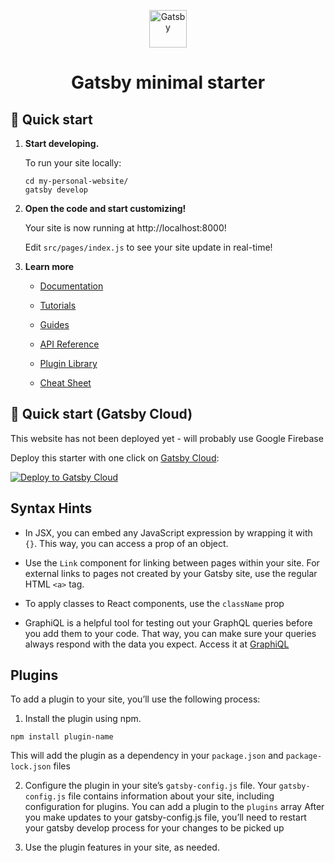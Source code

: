 <p align="center">
  <a href="https://www.gatsbyjs.com/?utm_source=starter&utm_medium=readme&utm_campaign=minimal-starter">
    <img alt="Gatsby" src="https://www.gatsbyjs.com/Gatsby-Monogram.svg" width="60" />
  </a>
</p>
<h1 align="center">
  Gatsby minimal starter
</h1>

## 🚀 Quick start

1.  **Start developing.**

    To run your site locally:

    ```shell
    cd my-personal-website/
    gatsby develop
    ```

2.  **Open the code and start customizing!**

    Your site is now running at http://localhost:8000!

    Edit `src/pages/index.js` to see your site update in real-time!

3.  **Learn more**

    - [Documentation](https://www.gatsbyjs.com/docs/?utm_source=starter&utm_medium=readme&utm_campaign=minimal-starter)

    - [Tutorials](https://www.gatsbyjs.com/tutorial/?utm_source=starter&utm_medium=readme&utm_campaign=minimal-starter)

    - [Guides](https://www.gatsbyjs.com/tutorial/?utm_source=starter&utm_medium=readme&utm_campaign=minimal-starter)

    - [API Reference](https://www.gatsbyjs.com/docs/api-reference/?utm_source=starter&utm_medium=readme&utm_campaign=minimal-starter)

    - [Plugin Library](https://www.gatsbyjs.com/plugins?utm_source=starter&utm_medium=readme&utm_campaign=minimal-starter)

    - [Cheat Sheet](https://www.gatsbyjs.com/docs/cheat-sheet/?utm_source=starter&utm_medium=readme&utm_campaign=minimal-starter)

## 🚀 Quick start (Gatsby Cloud)

This website has not been deployed yet - will probably use Google Firebase

Deploy this starter with one click on [Gatsby Cloud](https://www.gatsbyjs.com/cloud/):

[<img src="https://www.gatsbyjs.com/deploynow.svg" alt="Deploy to Gatsby Cloud">](https://www.gatsbyjs.com/dashboard/deploynow?url=https://github.com/gatsbyjs/gatsby-starter-minimal)

## Syntax Hints

  - In JSX, you can embed any JavaScript expression by wrapping it with `{}`. This way, you can access a prop of an object. 

  - Use the `Link` component for linking between pages within your site. For external links to pages not created by your Gatsby site, use the regular HTML `<a>` tag.

  - To apply classes to React components, use the `className` prop

  - GraphiQL is a helpful tool for testing out your GraphQL queries before you add them to your code. That way, you can make sure your queries always respond with the data you expect. Access it at [GraphiQL](http://localhost:8000/___graphql)

## Plugins 

To add a plugin to your site, you’ll use the following process:

1. Install the plugin using npm.
  ```shell
  npm install plugin-name
  ```
  This will add the plugin as a dependency in your `package.json` and `package-lock.json` files

2. Configure the plugin in your site’s `gatsby-config.js` file.
  Your `gatsby-config.js` file contains information about your site, including configuration for plugins. You can add a plugin to the `plugins` array
  After you make updates to your gatsby-config.js file, you’ll need to restart your gatsby develop process for your changes to be picked up

3. Use the plugin features in your site, as needed.